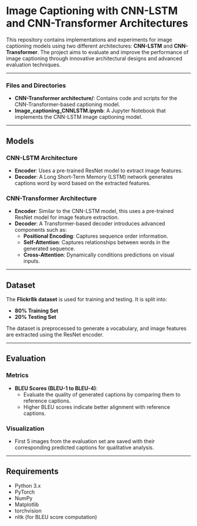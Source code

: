 # Image Captioning with CNN-LSTM and CNN-Transformer Architectures

This repository contains implementations and experiments for image captioning models using two different architectures: **CNN-LSTM** and **CNN-Transformer**. The project aims to evaluate and improve the performance of image captioning through innovative architectural designs and advanced evaluation techniques.

---


### **Files and Directories**
- **CNN-Transformer architecture/**: Contains code and scripts for the CNN-Transformer-based captioning model.
- **Image_captioning_CNNLSTM.ipynb**: A Jupyter Notebook that implements the CNN-LSTM image captioning model.

---

## **Models**
### **CNN-LSTM Architecture**
- **Encoder**: Uses a pre-trained ResNet model to extract image features.
- **Decoder**: A Long Short-Term Memory (LSTM) network generates captions word by word based on the extracted features.

### **CNN-Transformer Architecture**
- **Encoder**: Similar to the CNN-LSTM model, this uses a pre-trained ResNet model for image feature extraction.
- **Decoder**: A Transformer-based decoder introduces advanced components such as:
  - **Positional Encoding**: Captures sequence order information.
  - **Self-Attention**: Captures relationships between words in the generated sequence.
  - **Cross-Attention**: Dynamically conditions predictions on visual inputs.

---

## **Dataset**
The **Flickr8k dataset** is used for training and testing. It is split into:
- **80% Training Set**
- **20% Testing Set**

The dataset is preprocessed to generate a vocabulary, and image features are extracted using the ResNet encoder.

---

## **Evaluation**
### **Metrics**
- **BLEU Scores (BLEU-1 to BLEU-4)**:
  - Evaluate the quality of generated captions by comparing them to reference captions.
  - Higher BLEU scores indicate better alignment with reference captions.

### **Visualization**
- First 5 images from the evaluation set are saved with their corresponding predicted captions for qualitative analysis.

---

## **Requirements**
- Python 3.x
- PyTorch
- NumPy
- Matplotlib
- torchvision
- nltk (for BLEU score computation)
